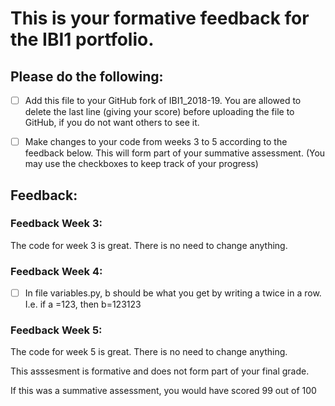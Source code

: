 # This is your formative feedback for the IBI1 portfolio.


## Please do the following:

- [ ] Add this file to your GitHub fork of IBI1_2018-19. You are allowed to delete the last line (giving your score) before uploading the file to GitHub, if you do not want others to see it. 
- [ ] Make changes to your code from weeks 3 to 5 according to the feedback below. This will form part of your summative assessment. (You may use the checkboxes to keep track of your progress) 


## Feedback:

### Feedback Week 3:

The code for week 3 is great. There is no need to change anything.

### Feedback Week 4:

- [ ] In file variables.py, b should be what you get by writing a twice in a row. I.e. if a =123, then b=123123


### Feedback Week 5:

The code for week 5 is great. There is no need to change anything. 







This asssesment is formative and does not form part of your final grade. 

If this was a summative assessment, you would have scored 99 out of 100










